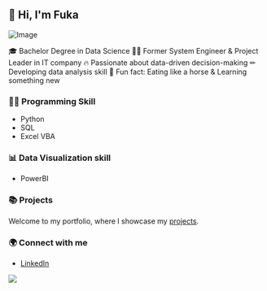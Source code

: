 ## 👋 Hi, I'm Fuka
![Image](https://github.com/user-attachments/assets/d2ff145a-0756-467b-9cf8-62b51f76343a)

🎓 Bachelor Degree in Data Science
👩‍💻 Former System Engineer & Project Leader in IT company
🔥 Passionate about data-driven decision-making
✏ Developing data analysis skill
🍔 Fun fact: Eating like a horse & Learning something new

### 👩‍💻 Programming Skill
- Python
- SQL
- Excel VBA

### 📊 Data Visualization skill
- PowerBI
  
### 📚 Projects
Welcome to my portfolio, where I showcase my [projects](https://github.com/Fukachandebug/Portfolio-Guide.git).

### 🌍 Connect with me
- [LinkedIn](www.linkedin.com/in/fuka-yamano)

![](http://github-profile-summary-cards.vercel.app/api/cards/stats?username=Fukachandebug&theme=vue)
